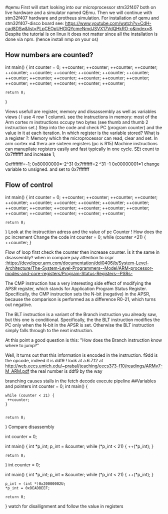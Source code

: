 #qemu
First will start looking into our microprocessor stm32f407 both on live hardware and a simulator named QEmu.
 Then we will continue with stm32f407 hardware and protheus simulation.
 For installation of qemu and stm32f407-disco board see: https://www.youtube.com/watch?v=CdH-cad8DSw&list=PLpCEOpUHGlQYcmeNmdJSVX17VdQHkRO-o&index=8. Despite the tutorial is on linux it does not matter since all the installation is done via npm. (hence install nmp on your os)
## How numbers are counted?

int main() {
    int counter = 0;
    ++counter;
    ++counter;
    ++counter;
    ++counter;
    ++counter;
    ++counter;
    ++counter;
    ++counter;
    ++counter;
    ++counter;
    ++counter;
    ++counter;
    ++counter;
    ++counter;
    ++counter;
    ++counter;
    ++counter;
    ++counter;
    ++counter;
    ++counter;
    ++counter;

    return 0;
}

Views usefull are register, memory and dissassembly as well as variables views ( I use 4 row 1 column).
see the instructions in memory: most of the Arm cortex m instructions occupy two bytes (see thumb and thumb 2 instruction set.)
Step into the code and  check PC (program counter) and the value in it at each iteration.
In which register is the variable stored?
What is a register ?: Memory which the microprocessor can read, clear and set.
İn arm cortex m4 thera are sixteen registers (pc is R15)
Machine instructions can manupilate registers easily and fast typically in one cycle.
SEt count to 0x7fffffff and increase 1;

Oxffffffff=-1;
0x80000000=-2^31
0x7fffffff=2 ^31 -1
0x00000001=1
change variable to unsigned. and set to 0x7fffffff
## Flow of control

int main() {
    int counter = 0;
    ++counter;
    ++counter;
    ++counter;
    ++counter;
    ++counter;
    ++counter;
    ++counter;
    ++counter;
    ++counter;
    ++counter;
    ++counter;
    ++counter;
    ++counter;
    ++counter;
    ++counter;
    ++counter;
    ++counter;
    ++counter;
    ++counter;
    ++counter;
    ++counter;

    return 0;
}
Look at the instructtion adress and the value of pc Counter
! How does the pc increment
Change the code
int counter = 0;
	while (counter <21)
	{
		++counter;
	}

Flow of loop   first check the counter then increase counter. İs it the same in disassembly?
when in compare pay attention to cspr :https://developer.arm.com/documentation/ddi0406/b/System-Level-Architecture/The-System-Level-Programmers--Model/ARM-processor-modes-and-core-registers/Program-Status-Registers--PSRs-

The CMP instruction has a very interesting side effect of modifying the
APSR register, which stands for Application Program Status Register.
Specifically, the CMP instruction sets the N-bit (negative) in the APSR,
because the comparison is performed as a difference R0-21, which turns
out negative.

The BLT instruction is a variant of the Branch instruction you already
saw, but this one is conditional. Specifically, the the BLT instruction
modifies the PC only when the N-bit in the APSR is set. Otherwise the
BLT instruction simply falls through to the next instruction.

At this point a good question is this: "How does the Branch instruction
know where to jump?"

Well, it turns out that this information is encoded in the instruction.
f9dd is the opcode, indeed it is ddf9 ! look at a.6.7.12 at 
http://web.eecs.umich.edu/~prabal/teaching/eecs373-f10/readings/ARMv7-M_ARM.pdf
the real number is ddf9 by the way



branching causes stalls in the fetch decode execute pipeline
##Variables and pointers
int counter = 0;
int main() {
    
    while (counter < 21) {
     ++counter;
    }

    
    return 0;
}
Compare disassembly

int counter = 0;

int main() {
    int *p_int;
    p_int = &counter;
    while (*p_int < 21) {
        ++(*p_int);
    }

   

    return 0;
}
int counter = 0;

int main() {
    int *p_int;
    p_int = &counter;
    while (*p_int < 21) {
        ++(*p_int);
    }

    p_int = (int *)0x20000002U;
    *p_int = 0xDEADBEEF;

    return 0;
}
watch for disallignment and follow the value in registers




